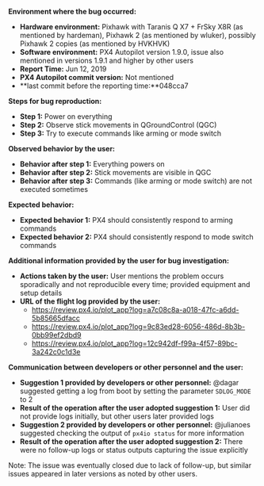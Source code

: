 **Environment where the bug occurred:**

- **Hardware environment:** Pixhawk with Taranis Q X7 + FrSky X8R (as mentioned by hardeman), Pixhawk 2 (as mentioned by wluker), possibly Pixhawk 2 copies (as mentioned by HVKHVK)
- **Software environment:** PX4 Autopilot version 1.9.0, issue also mentioned in versions 1.9.1 and higher by other users
- **Report Time:** Jun 12, 2019
- **PX4 Autopilot commit version:** Not mentioned
- **last commit before the reporting time:**048cca7

**Steps for bug reproduction:**

- **Step 1:** Power on everything
- **Step 2:** Observe stick movements in QGroundControl (QGC)
- **Step 3:** Try to execute commands like arming or mode switch

**Observed behavior by the user:**

- **Behavior after step 1:** Everything powers on
- **Behavior after step 2:** Stick movements are visible in QGC
- **Behavior after step 3:** Commands (like arming or mode switch) are not executed sometimes

**Expected behavior:**

- **Expected behavior 1:** PX4 should consistently respond to arming commands
- **Expected behavior 2:** PX4 should consistently respond to mode switch commands

**Additional information provided by the user for bug investigation:**

- **Actions taken by the user:** User mentions the problem occurs sporadically and not reproducible every time; provided equipment and setup details
- **URL of the flight log provided by the user:**
  - https://review.px4.io/plot_app?log=a7c08c8a-a018-47fc-a6dd-5b85665dfacc
  - https://review.px4.io/plot_app?log=9c83ed28-6056-486d-8b3b-0bb99ef2dbd9
  - https://review.px4.io/plot_app?log=12c942df-f99a-4f57-89bc-3a242c0c1d3e

**Communication between developers or other personnel and the user:**

- **Suggestion 1 provided by developers or other personnel:** @dagar suggested getting a log from boot by setting the parameter `SDLOG_MODE` to 2
- **Result of the operation after the user adopted suggestion 1:** User did not provide logs initially, but other users later provided logs
- **Suggestion 2 provided by developers or other personnel:** @julianoes suggested checking the output of `px4io status` for more information
- **Result of the operation after the user adopted suggestion 2:** There were no follow-up logs or status outputs capturing the issue explicitly

Note: The issue was eventually closed due to lack of follow-up, but similar issues appeared in later versions as noted by other users.
